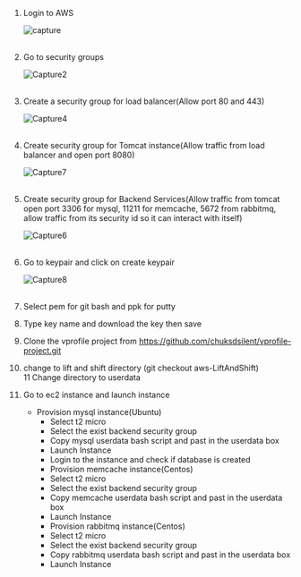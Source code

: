 1. Login to AWS<br />

   ![capture](https://user-images.githubusercontent.com/18073289/215264000-6219481b-72e5-4e99-8579-2e55c03f6348.PNG)<br /><br />

2. Go to security groups<br />

   ![Capture2](https://user-images.githubusercontent.com/18073289/215264011-e02a839b-0f8c-4156-acc7-0b3fa78b0732.PNG)<br /><br />

3. Create a security group for load balancer(Allow port 80 and 443)<br />

   ![Capture4](https://user-images.githubusercontent.com/18073289/215264042-ea328be0-645d-40d6-bded-bbc342115a57.PNG)<br /><br />

4. Create security group for Tomcat instance(Allow traffic from load balancer and open port 8080)<br />

   ![Capture7](https://user-images.githubusercontent.com/18073289/215264083-f761b890-1847-4be5-b06a-764947ac575e.PNG)<br /><br />

5. Create security group for Backend Services(Allow traffic from tomcat open port 3306 for mysql, 11211 for memcache, 5672 from rabbitmq, allow traffic from its security id so it can interact with itself)<br />

   ![Capture6](https://user-images.githubusercontent.com/18073289/215264057-081a7d1d-8bc9-4138-864d-7270c1906148.PNG)<br /><br />

6. Go to keypair and click on create keypair<br />

   ![Capture8](https://user-images.githubusercontent.com/18073289/215264099-1f7e58a9-3c7b-4c7a-901a-661682e74a51.PNG)<br /><br />

7. Select pem for git bash and ppk for putty<br />

8. Type key name and download the key then save<br />

9. Clone the vprofile project from https://github.com/chuksdsilent/vprofile-project.git<br />
10. change to lift and shift directory (git checkout aws-LiftAndShift)<br />
    11 Change directory to userdata<br />
11. Go to ec2 instance and launch instance
    - Provision mysql instance(Ubuntu)
      - Select t2 micro
      - Select the exist backend security group
      - Copy mysql userdata bash script and past in the userdata box
      - Launch Instance<br />
      - Login to the instance and check if database is created
      - Provision memcache instance(Centos)<br />
      - Select t2 micro
      - Select the exist backend security group
      - Copy memcache userdata bash script and past in the userdata box
      - Launch Instance<br />
      - Provision rabbitmq instance(Centos)
      - Select t2 micro
      - Select the exist backend security group
      - Copy rabbitmq userdata bash script and past in the userdata box
      - Launch Instance<br /><br />
